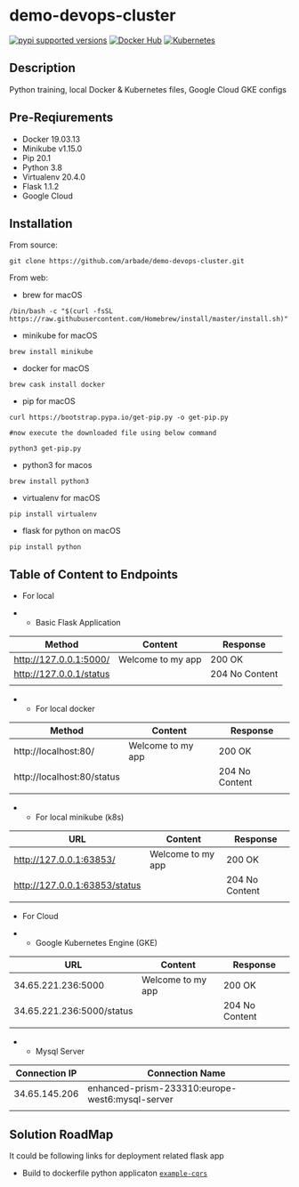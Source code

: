 # demo-devops-cluster
[![pypi supported versions](https://img.shields.io/pypi/pyversions/kubernetes.svg)](https://pypi.python.org/pypi/kubernetes)
[![Docker Hub](https://img.shields.io/badge/Docker-Hub-blue.svg)](https://hub.docker.com/r/bludit/docker/)
[![Kubernetes](https://img.shields.io/badge/Kubernetes-Deployment-blue.svg)](https://github.com/bludit/docker/tree/master/kubernetes)

## Description
Python training, local Docker &amp; Kubernetes files, Google Cloud GKE configs

## Pre-Reqiurements
- Docker 19.03.13
- Minikube v1.15.0
- Pip 20.1
- Python 3.8
- Virtualenv 20.4.0
- Flask 1.1.2
- Google Cloud 


## Installation
From source:
```
git clone https://github.com/arbade/demo-devops-cluster.git
```
From web:
* brew for macOS
```
/bin/bash -c "$(curl -fsSL https://raw.githubusercontent.com/Homebrew/install/master/install.sh)"
```
* minikube for macOS
```
brew install minikube
```
* docker for macOS
```
brew cask install docker
```
* pip for macOS
```
curl https://bootstrap.pypa.io/get-pip.py -o get-pip.py

#now execute the downloaded file using below command

python3 get-pip.py
```
* python3 for macos
```
brew install python3
```
* virtualenv for macOS
```
pip install virtualenv
```
* flask for python on macOS
```
pip install python
```
## Table of Content to Endpoints
* For local

* * Basic Flask Application

| Method                  | Content           | Response       |
|-------------------------|-------------------|----------------|
| http://127.0.0.1:5000/  | Welcome to my app | 200 OK         |
| http://127.0.0.1/status |                   | 204 No Content |
|                         |                   |                |

* * For local docker

| Method                     | Content           | Response       |
|----------------------------|-------------------|----------------|
| http://localhost:80/       | Welcome to my app | 200 OK         |
| http://localhost:80/status |                   | 204 No Content |
|                            |                   |                |

* * For local minikube (k8s)

| URL                            | Content           | Response       |
|--------------------------------|-------------------|----------------|
| http://127.0.0.1:63853/        | Welcome to my app | 200 OK         |
| http://127.0.0.1:63853/status  |                   | 204 No Content |
|                                |                   |                |

* For Cloud

* * Google Kubernetes Engine (GKE)

| URL                            | Content           | Response       |
|--------------------------------|-------------------|----------------|
| 34.65.221.236:5000             | Welcome to my app | 200 OK         |
| 34.65.221.236:5000/status      |                   | 204 No Content |
|                                |                   |                |

* * Mysql Server

| Connection IP | Connection Name                                 |
|---------------|-------------------------------------------------|
| 34.65.145.206 | enhanced-prism-233310:europe-west6:mysql-server |
|               |                                                 |


## Solution RoadMap

It could be following links for deployment related flask app

- Build to dockerfile python applicaton [`example-cqrs`](documentation/build-to-docker.md)

